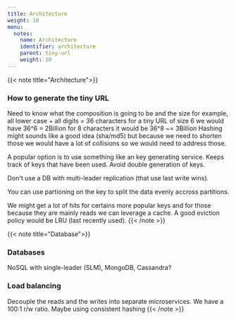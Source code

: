 ```yaml
---
title: Architecture 
weight: 10
menu:
  notes:
    name: Architecture
    identifier: architecture
    parent: tiny-url
    weight: 10
---
```

{{< note title="Architecture">}}

### How to generate the tiny URL
Need to know what the composition is going to be and the size
for example, all lower case + all digits = 36 characters
for a tiny URL of size 6 we would have 36^6 = 2Billion
for 8 characters it would be 36^8 ~= 3Billion
Hashing might sounds like a good idea (sha/md5) but because we need to shorten those we would have a lot of collisions so we 
would need to address those.

A popular option is to use something like an key generating 
service. Keeps track of keys that have been used. Avoid double
generation of keys.

Don't use a DB with multi-leader replication (that use last write wins).

You can use partioning on the key to split the data evenly accross
partitions. 

We might get a lot of hits for certains more popular keys and for those because they are mainly reads we can leverage a cache.
A good eviction policy would be LRU (last recently used).
{{< /note >}}

{{< note title="Database">}}

### Databases
NoSQL with single-leader (SLM), MongoDB, Cassandra?

### Load balancing
Decouple the reads and the writes into separate microservices.
We have a 100:1 r/w ratio.
Maybe using consistent hashing
{{< /note >}}